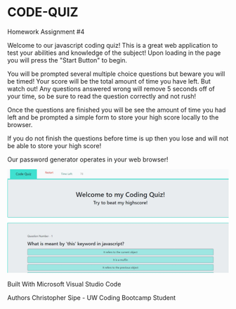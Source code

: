 # CODE-QUIZ
Homework Assignment #4

Welcome to our javascript coding quiz! This is a great web application to test your abilities and knowledge of the subject!
Upon loading in the page you will press the "Start Button" to begin.

You will be prompted several multiple choice questions but beware you will be timed! Your score will be the total amount of time you have left. But watch out! Any questions answered wrong will remove 5 seconds off of your time, so be sure to read the question correctly and not rush!

Once the questions are finished you will be see the amount of time you had left and be prompted a simple form to store your high score locally to the browser.

If you do not finish the questions before time is up then you lose and will not be able to store your high score!

Our password generator operates in your web browser!

![picture](Preview.jpg)


Built With
Microsoft Visual Studio Code

Authors
Christopher Sipe - UW Coding Bootcamp Student

